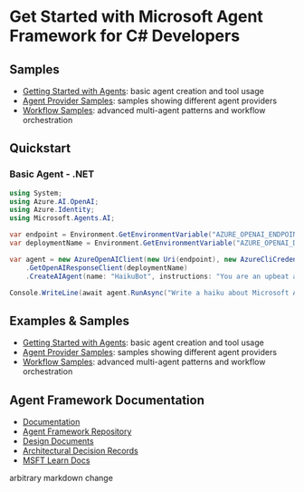 # Get Started with Microsoft Agent Framework for C# Developers

## Samples

- [Getting Started with Agents](./samples/GettingStarted/Agents): basic agent creation and tool usage
- [Agent Provider Samples](./samples/GettingStarted/AgentProviders): samples showing different agent providers
- [Workflow Samples](./samples/GettingStarted/Workflows): advanced multi-agent patterns and workflow orchestration

## Quickstart

### Basic Agent - .NET

```c#
using System;
using Azure.AI.OpenAI;
using Azure.Identity;
using Microsoft.Agents.AI;

var endpoint = Environment.GetEnvironmentVariable("AZURE_OPENAI_ENDPOINT")!;
var deploymentName = Environment.GetEnvironmentVariable("AZURE_OPENAI_DEPLOYMENT_NAME")!;

var agent = new AzureOpenAIClient(new Uri(endpoint), new AzureCliCredential())
    .GetOpenAIResponseClient(deploymentName)
    .CreateAIAgent(name: "HaikuBot", instructions: "You are an upbeat assistant that writes beautifully.");

Console.WriteLine(await agent.RunAsync("Write a haiku about Microsoft Agent Framework."));
```

## Examples & Samples

- [Getting Started with Agents](./samples/GettingStarted/Agents): basic agent creation and tool usage
- [Agent Provider Samples](./samples/GettingStarted/AgentProviders): samples showing different agent providers
- [Workflow Samples](./samples/GettingStarted/Workflows): advanced multi-agent patterns and workflow orchestration

## Agent Framework Documentation

- [Documentation](https://learn.microsoft.com/agent-framework/)
- [Agent Framework Repository](https://github.com/microsoft/agent-framework)
- [Design Documents](../docs/design)
- [Architectural Decision Records](../docs/decisions)
- [MSFT Learn Docs](https://learn.microsoft.com/agent-framework/overview/agent-framework-overview)

arbitrary markdown change